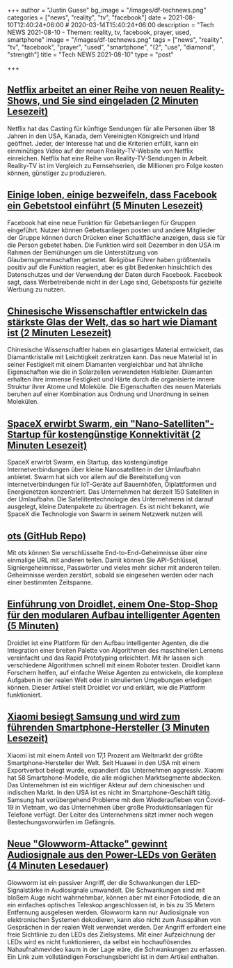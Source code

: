+++
author = "Justin Guese"
bg_image = "/images/df-technews.png"
categories = ["news", "reality", "tv", "facebook"]
date = 2021-08-10T12:40:24+06:00 # 2020-03-14T15:40:24+06:00
description = "Tech NEWS 2021-08-10 - Themen: reality, tv, facebook, prayer, used, smartphone"
image = "/images/df-technews.png"
tags = ["news", "reality", "tv", "facebook", "prayer", "used", "smartphone", "(2", "use", "diamond", "strength"]
title = "Tech NEWS 2021-08-10"
type = "post"

+++

## [Netflix arbeitet an einer Reihe von neuen Reality-Shows, und Sie sind eingeladen (2 Minuten Lesezeit)](https://www.theverge.com/2021/8/9/22617087/netflix-reality-tv-casting-call-the-circle-renewed)

 Netflix hat das Casting für künftige Sendungen für alle Personen über 18 Jahren in den USA, Kanada, dem Vereinigten Königreich und Irland geöffnet. Jeder, der Interesse hat und die Kriterien erfüllt, kann ein einminütiges Video auf der neuen Reality-TV-Website von Netflix einreichen. Netflix hat eine Reihe von Reality-TV-Sendungen in Arbeit. Reality-TV ist im Vergleich zu Fernsehserien, die Millionen pro Folge kosten können, günstiger zu produzieren.

## [Einige loben, einige bezweifeln, dass Facebook ein Gebetstool einführt (5 Minuten Lesezeit)](https://www.nbcnews.com/tech/tech-news/praise-doubts-facebook-rolls-prayer-tool-rcna1628)

 Facebook hat eine neue Funktion für Gebetsanliegen für Gruppen eingeführt. Nutzer können Gebetsanliegen posten und andere Mitglieder der Gruppe können durch Drücken einer Schaltfläche anzeigen, dass sie für die Person gebetet haben. Die Funktion wird seit Dezember in den USA im Rahmen der Bemühungen um die Unterstützung von Glaubensgemeinschaften getestet. Religiöse Führer haben größtenteils positiv auf die Funktion reagiert, aber es gibt Bedenken hinsichtlich des Datenschutzes und der Verwendung der Daten durch Facebook. Facebook sagt, dass Werbetreibende nicht in der Lage sind, Gebetsposts für gezielte Werbung zu nutzen.

## [Chinesische Wissenschaftler entwickeln das stärkste Glas der Welt, das so hart wie Diamant ist (2 Minuten Lesezeit)](https://www.independent.co.uk/news/science/china-strongest-glass-diamond-scientists-b1899243.html)

 Chinesische Wissenschaftler haben ein glasartiges Material entwickelt, das Diamantkristalle mit Leichtigkeit zerkratzen kann. Das neue Material ist in seiner Festigkeit mit einem Diamanten vergleichbar und hat ähnliche Eigenschaften wie die in Solarzellen verwendeten Halbleiter. Diamanten erhalten ihre immense Festigkeit und Härte durch die organisierte innere Struktur ihrer Atome und Moleküle. Die Eigenschaften des neuen Materials beruhen auf einer Kombination aus Ordnung und Unordnung in seinen Molekülen.

## [SpaceX erwirbt Swarm, ein "Nano-Satelliten"-Startup für kostengünstige Konnektivität (2 Minuten Lesezeit)](https://www.pcmag.com/news/spacex-acquires-swarm-a-nano-satellite-startup-for-low-cost-connectivity)

 SpaceX erwirbt Swarm, ein Startup, das kostengünstige Internetverbindungen über kleine Nanosatelliten in der Umlaufbahn anbietet. Swarm hat sich vor allem auf die Bereitstellung von Internetverbindungen für IoT-Geräte auf Bauernhöfen, Ölplattformen und Energienetzen konzentriert. Das Unternehmen hat derzeit 150 Satelliten in der Umlaufbahn. Die Satellitentechnologie des Unternehmens ist darauf ausgelegt, kleine Datenpakete zu übertragen. Es ist nicht bekannt, wie SpaceX die Technologie von Swarm in seinem Netzwerk nutzen will.

## [ots (GitHub Repo)](https://github.com/sniptt-official/ots)

 Mit ots können Sie verschlüsselte End-to-End-Geheimnisse über eine einmalige URL mit anderen teilen. Damit können Sie API-Schlüssel, Signiergeheimnisse, Passwörter und vieles mehr sicher mit anderen teilen. Geheimnisse werden zerstört, sobald sie eingesehen werden oder nach einer bestimmten Zeitspanne.

## [Einführung von Droidlet, einem One-Stop-Shop für den modularen Aufbau intelligenter Agenten (5 Minuten)](https://ai.facebook.com/blog/droidlet-a-one-stop-shop-for-modularly-building-intelligent-agents/)

 Droidlet ist eine Plattform für den Aufbau intelligenter Agenten, die die Integration einer breiten Palette von Algorithmen des maschinellen Lernens vereinfacht und das Rapid Prototyping erleichtert. Mit ihr lassen sich verschiedene Algorithmen schnell mit einem Roboter testen. Droidlet kann Forschern helfen, auf einfache Weise Agenten zu entwickeln, die komplexe Aufgaben in der realen Welt oder in simulierten Umgebungen erledigen können. Dieser Artikel stellt Droidlet vor und erklärt, wie die Plattform funktioniert.

## [Xiaomi besiegt Samsung und wird zum führenden Smartphone-Hersteller (3 Minuten Lesezeit)](https://arstechnica.com/gadgets/2021/08/xiaomi-beats-out-samsung-to-become-1-smartphone-manufacturer/)

 Xiaomi ist mit einem Anteil von 17,1 Prozent am Weltmarkt der größte Smartphone-Hersteller der Welt. Seit Huawei in den USA mit einem Exportverbot belegt wurde, expandiert das Unternehmen aggressiv. Xiaomi hat 58 Smartphone-Modelle, die alle möglichen Marktsegmente abdecken. Das Unternehmen ist ein wichtiger Akteur auf dem chinesischen und indischen Markt. In den USA ist es nicht im Smartphone-Geschäft tätig. Samsung hat vorübergehend Probleme mit dem Wiederaufleben von Covid-19 in Vietnam, wo das Unternehmen über große Produktionsanlagen für Telefone verfügt. Der Leiter des Unternehmens sitzt immer noch wegen Bestechungsvorwürfen im Gefängnis.

## [Neue "Glowworm-Attacke" gewinnt Audiosignale aus den Power-LEDs von Geräten (4 Minuten Lesedauer)](https://arstechnica.com/gadgets/2021/08/new-glowworm-attack-recovers-audio-from-devices-power-leds/)

 Glowworm ist ein passiver Angriff, der die Schwankungen der LED-Signalstärke in Audiosignale umwandelt. Die Schwankungen sind mit bloßem Auge nicht wahrnehmbar, können aber mit einer Fotodiode, die an ein einfaches optisches Teleskop angeschlossen ist, in bis zu 35 Metern Entfernung ausgelesen werden. Glowworm kann nur Audiosignale von elektronischen Systemen dekodieren, kann also nicht zum Ausspähen von Gesprächen in der realen Welt verwendet werden. Der Angriff erfordert eine freie Sichtlinie zu den LEDs des Zielsystems. Mit einer Aufzeichnung der LEDs wird es nicht funktionieren, da selbst ein hochauflösendes Nahaufnahmevideo kaum in der Lage wäre, die Schwankungen zu erfassen. Ein Link zum vollständigen Forschungsbericht ist in dem Artikel enthalten.

